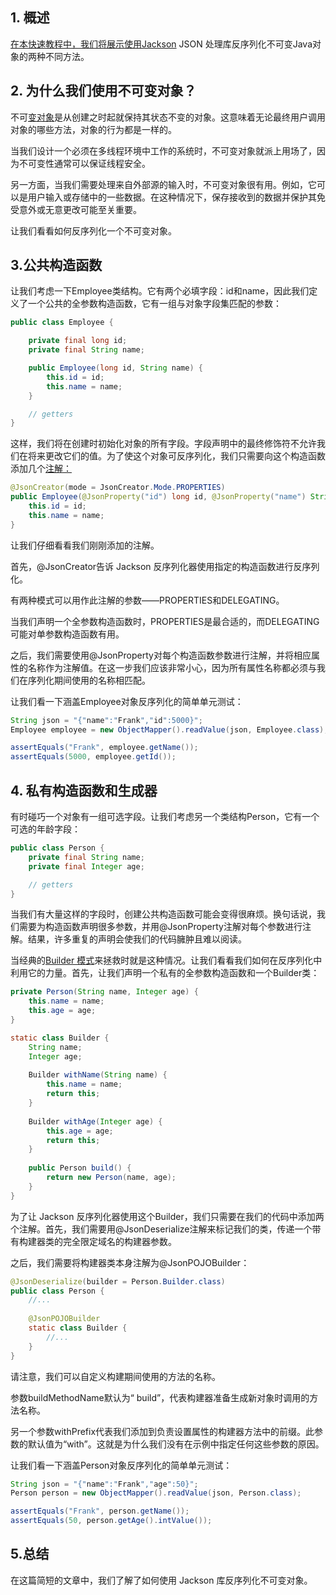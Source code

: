 ## 1. 概述

[在本快速教程中，我们将展示使用Jackson](https://www.baeldung.com/jackson) JSON 处理库反序列化不可变Java对象的两种不同方法。

## 2. 为什么我们使用不可变对象？

不可[变对象](https://www.baeldung.com/java-immutable-object)是从创建之时起就保持其状态不变的对象。这意味着无论最终用户调用对象的哪些方法，对象的行为都是一样的。

当我们设计一个必须在多线程环境中工作的系统时，不可变对象就派上用场了，因为不可变性通常可以保证线程安全。

另一方面，当我们需要处理来自外部源的输入时，不可变对象很有用。例如，它可以是用户输入或存储中的一些数据。在这种情况下，保存接收到的数据并保护其免受意外或无意更改可能至关重要。

让我们看看如何反序列化一个不可变对象。

## 3.公共构造函数

让我们考虑一下Employee类结构。它有两个必填字段：id和name，因此我们定义了一个公共的全参数构造函数，它有一组与对象字段集匹配的参数：

```java
public class Employee {

    private final long id;
    private final String name;

    public Employee(long id, String name) {
        this.id = id;
        this.name = name;
    }

    // getters
}
```

这样，我们将在创建时初始化对象的所有字段。字段声明中的最终修饰符不允许我们在将来更改它们的值。为了使这个对象可反序列化，我们只需要向这个构造函数添加几个[注解：](https://www.baeldung.com/jackson-annotations)

```java
@JsonCreator(mode = JsonCreator.Mode.PROPERTIES)
public Employee(@JsonProperty("id") long id, @JsonProperty("name") String name) {
    this.id = id;
    this.name = name;
}
```

让我们仔细看看我们刚刚添加的注解。

首先，@JsonCreator告诉 Jackson 反序列化器使用指定的构造函数进行反序列化。

有两种模式可以用作此注解的参数——PROPERTIES和DELEGATING。

当我们声明一个全参数构造函数时，PROPERTIES是最合适的，而DELEGATING可能对单参数构造函数有用。

之后，我们需要使用@JsonProperty对每个构造函数参数进行注解，并将相应属性的名称作为注解值。在这一步我们应该非常小心，因为所有属性名称都必须与我们在序列化期间使用的名称相匹配。

让我们看一下涵盖Employee对象反序列化的简单单元测试：

```java
String json = "{"name":"Frank","id":5000}";
Employee employee = new ObjectMapper().readValue(json, Employee.class);

assertEquals("Frank", employee.getName());
assertEquals(5000, employee.getId());
```

## 4. 私有构造函数和生成器

有时碰巧一个对象有一组可选字段。让我们考虑另一个类结构Person，它有一个可选的年龄字段：

```java
public class Person {
    private final String name;
    private final Integer age;

    // getters
}
```

当我们有大量这样的字段时，创建公共构造函数可能会变得很麻烦。换句话说，我们需要为构造函数声明很多参数，并用@JsonProperty注解对每个参数进行注解。结果，许多重复的声明会使我们的代码臃肿且难以阅读。

当经典的[Builder 模式](https://www.baeldung.com/creational-design-patterns)来拯救时就是这种情况。让我们看看我们如何在反序列化中利用它的力量。首先，让我们声明一个私有的全参数构造函数和一个Builder类：

```java
private Person(String name, Integer age) {
    this.name = name;
    this.age = age;
}

static class Builder {
    String name;
    Integer age;
    
    Builder withName(String name) {
        this.name = name;
        return this;
    }
    
    Builder withAge(Integer age) {
        this.age = age;
        return this;
    }
    
    public Person build() {
        return new Person(name, age);
    } 
}
```

为了让 Jackson 反序列化器使用这个Builder，我们只需要在我们的代码中添加两个注解。首先，我们需要用@JsonDeserialize注解来标记我们的类，传递一个带有构建器类的完全限定域名的构建器参数。

之后，我们需要将构建器类本身注解为@JsonPOJOBuilder：

```java
@JsonDeserialize(builder = Person.Builder.class)
public class Person {
    //...
    
    @JsonPOJOBuilder
    static class Builder {
        //...
    }
}
```

请注意，我们可以自定义构建期间使用的方法的名称。

参数buildMethodName默认为“ build”，代表构建器准备生成新对象时调用的方法名称。

另一个参数withPrefix代表我们添加到负责设置属性的构建器方法中的前缀。此参数的默认值为“with”。这就是为什么我们没有在示例中指定任何这些参数的原因。

让我们看一下涵盖Person对象反序列化的简单单元测试：

```java
String json = "{"name":"Frank","age":50}";
Person person = new ObjectMapper().readValue(json, Person.class);

assertEquals("Frank", person.getName());
assertEquals(50, person.getAge().intValue());
```

## 5.总结

在这篇简短的文章中，我们了解了如何使用 Jackson 库反序列化不可变对象。